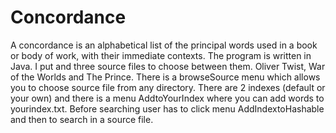 Concordance
===========

A concordance is an alphabetical list of the principal words used in a book or body of work, with their immediate contexts. The program is written in Java. I put and three source files to choose between them.
Oliver Twist, War of the Worlds and The Prince.
There is a browseSource menu which allows you to choose source file from any directory. There are 2 indexes (default or your own) and there is a menu AddtoYourIndex where you can add words to yourindex.txt.
Before searching user has to click menu AddIndextoHashable and then to search in a source file.
